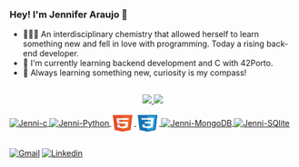 ### Hey! I'm Jennifer Araujo 👋 
 
- 👩🏽‍💻 An interdisciplinary chemistry that allowed herself to learn something new and fell in love with programming. Today a rising back-end developer.
- 🌱 I'm currently learning backend development and C with 42Porto.
- 🧠 Always learning something new, curiosity is my compass!

##

<div align="center">
  <a href="https://github.com/JenniferAraujo">
  <img height="30%" src="https://github-readme-stats.vercel.app/api?username=JenniferAraujo&show_icons=true&theme=moltack&include_all_commits=true&count_private=true"/>
  <img height="30%" src="https://github-readme-stats.vercel.app/api/top-langs/?username=JenniferAraujo&layout=compact&langs_count=7&theme=moltack"/>
</div>
          
 <div style="display: inline_block"><br>
  <img align="center" alt="Jenni-c" height="30" width="40" src="https://cdn.jsdelivr.net/gh/devicons/devicon/icons/c/c-original.svg">
  <img align="center" alt="Jenni-Python" height="30" width="40" src="https://cdn.jsdelivr.net/gh/devicons/devicon/icons/python/python-original.svg" />
  <img align="center" alt="Jenni-HTML" height="30" width="40" src="https://raw.githubusercontent.com/devicons/devicon/master/icons/html5/html5-original.svg">
  <img align="center" alt="Jenni-CSS" height="30" width="40" src="https://raw.githubusercontent.com/devicons/devicon/master/icons/css3/css3-original.svg">
  <img align="center" alt="Jenni-MongoDB" height="30" width="40" src="https://cdn.jsdelivr.net/gh/devicons/devicon/icons/mongodb/mongodb-original.svg" />
   <img align="center" alt="Jenni-SQlite" height="30" width="40" src="https://cdn.jsdelivr.net/gh/devicons/devicon/icons/sqlite/sqlite-original.svg" />
</div>          

##

[![Gmail](https://img.shields.io/badge/Gmail-D14836?style=for-the-badge&logo=gmail&logoColor=white)](mailto:jennyarauj@icloud.com)
[![Linkedin](https://img.shields.io/badge/LinkedIn-0077B5?style=for-the-badge&logo=linkedin&logoColor=white)](https://www.linkedin.com/in/jenniferaraujooliveira)
